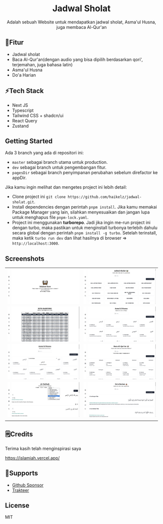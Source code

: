 <div align="center">
  <h1>Jadwal Sholat</h1> 
  <p>Adalah sebuah Website untuk mendapatkan jadwal sholat, Asma'ul Husna, juga membaca Al-Qur'an</p>
</div>

## 📝Fitur

- Jadwal sholat
- Baca Al-Qur'an(dengan audio yang bisa dipilih berdasarkan qori', terjemahan, juga bahasa latin)
- Asma'ul Husna
- Do'a Harian

## ⚡Tech Stack

- Next JS
- Typescript
- Tailwind CSS + shadcn/ui
- React Query
- Zustand

## Getting Started

Ada 3 branch yang ada di repositori ini:

- `master` sebagai branch utama untuk production.
- `dev` sebagai branch untuk pengembangan fitur.
- `pagesDir` sebagai branch penyimpanan perubahan sebelum direfactor ke appDir.

Jika kamu ingin melihat dan mengetes project ini lebih detail:

- Clone project ini `git clone https://github.com/haikelz/jadwal-sholat.git`.
- Install dependencies dengan perintah `pnpm install`. Jika kamu memakai Package Manager yang lain, silahkan menyesuaikan dan jangan lupa untuk menghapus file `pnpm-lock.yaml`.
- Project ini menggunakan **turborepo**. Jadi jika ingin me-run project ini dengan turbo, maka pastikan untuk menginstall turbonya terlebih dahulu secara global dengan perintah `pnpm install -g turbo`. Setelah terinstall, maka ketik `turbo run dev` dan lihat hasilnya di browser => `http://localhost:3000`.

## Screenshots

|                                                                     |                                                                      |
| :-----------------------------------------------------------------: | :------------------------------------------------------------------: |
| ![ss 1](/static/docs/Screenshot%20from%202024-05-01%2017-26-51.png) | ![ss 2](/static/docs/Screenshot%20from%202024-05-01%2017-26-58.png)  |
| ![ss 3](/static/docs/Screenshot%20from%202024-05-01%2017-28-42.png) | ![ss 4](/static/docs/Screenshot%20from%202024-05-01%2017-28-49.png)  |
| ![ss 5](/static/docs/Screenshot%20from%202024-05-01%2017-29-15.png) | ![ss 8](/static/docs/Screenshot%20from%202024-05-01%2017-29-20.png)  |
| ![ss 9](/static/docs/Screenshot%20from%202024-05-01%2017-29-35.png) | ![ss 10](/static/docs/Screenshot%20from%202024-05-01%2017-29-42.png) |
|                                                                     |                                                                      |

## 🗒️Credits

Terima kasih telah menginspirasi saya

https://islamiah.vercel.app/

## 🤝Supports

- [Github Sponsor](https://github.com/sponsors/haikelz)
- [Trakteer](https://trakteer.id/haikelz/tip)

## License

MIT
